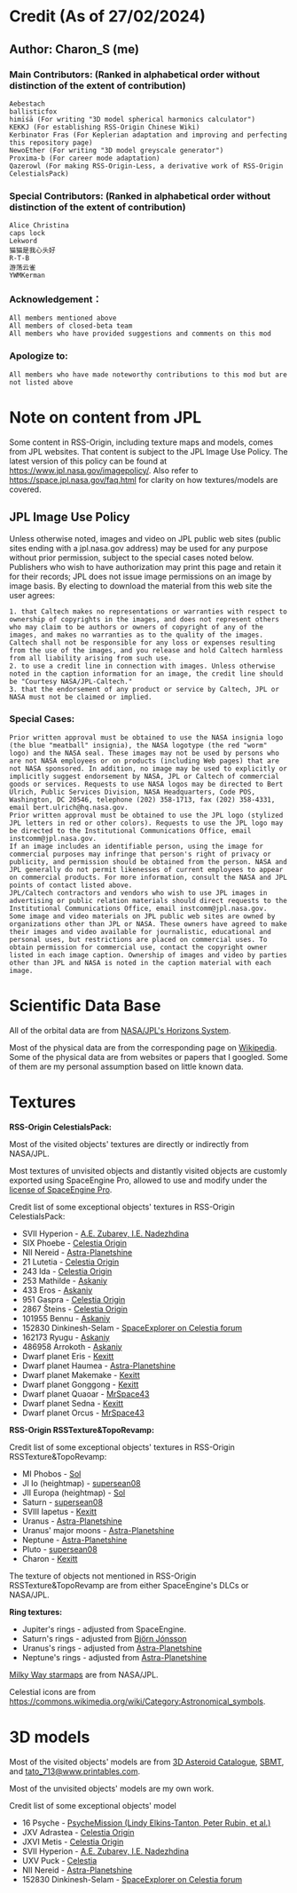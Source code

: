 # Credit (As of 27/02/2024)

## Author: **Charon_S (me)**

### Main Contributors: (Ranked in alphabetical order without distinction of the extent of contribution)
	Aebestach
 	ballisticfox
	himīśā (For writing "3D model spherical harmonics calculator")
 	KEKKJ (For establishing RSS-Origin Chinese Wiki)
 	Kerbinator Fras (For Keplerian adaptation and improving and perfecting this repository page)
	NewoEther (For writing "3D model greyscale generator")
	Proxima-b (For career mode adaptation)
 	Qazerowl (For making RSS-Origin-Less, a derivative work of RSS-Origin CelestialsPack)

### Special Contributors: (Ranked in alphabetical order without distinction of the extent of contribution)
	Alice Christina
	caps lock
	Lekword
	猫猫是我心头好
	R-T-B
	游荡云雀
	YWMKerman

### Acknowledgement：
	All members mentioned above
	All members of closed-beta team
	All members who have provided suggestions and comments on this mod

### Apologize to:
	All members who have made noteworthy contributions to this mod but are not listed above

# Note on content from JPL

Some content in RSS-Origin, including texture maps and models, comes from JPL websites. That content is subject to the JPL Image Use Policy. The latest version of this policy can be found at https://www.jpl.nasa.gov/imagepolicy/. Also refer to https://space.jpl.nasa.gov/faq.html for clarity on how textures/models are covered.

## JPL Image Use Policy

Unless otherwise noted, images and video on JPL public web sites (public sites ending with a jpl.nasa.gov address) may be used for any purpose without prior permission, subject to the special cases noted below. Publishers who wish to have authorization may print this page and retain it for their records; JPL does not issue image permissions on an image by image basis. By electing to download the material from this web site the user agrees:

	1. that Caltech makes no representations or warranties with respect to ownership of copyrights in the images, and does not represent others who may claim to be authors or owners of copyright of any of the images, and makes no warranties as to the quality of the images. Caltech shall not be responsible for any loss or expenses resulting from the use of the images, and you release and hold Caltech harmless from all liability arising from such use.
	2. to use a credit line in connection with images. Unless otherwise noted in the caption information for an image, the credit line should be "Courtesy NASA/JPL-Caltech."
	3. that the endorsement of any product or service by Caltech, JPL or NASA must not be claimed or implied.

### Special Cases:

	Prior written approval must be obtained to use the NASA insignia logo (the blue "meatball" insignia), the NASA logotype (the red "worm" logo) and the NASA seal. These images may not be used by persons who are not NASA employees or on products (including Web pages) that are not NASA sponsored. In addition, no image may be used to explicitly or implicitly suggest endorsement by NASA, JPL or Caltech of commercial goods or services. Requests to use NASA logos may be directed to Bert Ulrich, Public Services Division, NASA Headquarters, Code POS, Washington, DC 20546, telephone (202) 358-1713, fax (202) 358-4331, email bert.ulrich@hq.nasa.gov.
	Prior written approval must be obtained to use the JPL logo (stylized JPL letters in red or other colors). Requests to use the JPL logo may be directed to the Institutional Communications Office, email instcomm@jpl.nasa.gov.
	If an image includes an identifiable person, using the image for commercial purposes may infringe that person's right of privacy or publicity, and permission should be obtained from the person. NASA and JPL generally do not permit likenesses of current employees to appear on commercial products. For more information, consult the NASA and JPL points of contact listed above.
	JPL/Caltech contractors and vendors who wish to use JPL images in advertising or public relation materials should direct requests to the Institutional Communications Office, email instcomm@jpl.nasa.gov.
	Some image and video materials on JPL public web sites are owned by organizations other than JPL or NASA. These owners have agreed to make their images and video available for journalistic, educational and personal uses, but restrictions are placed on commercial uses. To obtain permission for commercial use, contact the copyright owner listed in each image caption. Ownership of images and video by parties other than JPL and NASA is noted in the caption material with each image.

# Scientific Data Base

All of the orbital data are from [NASA/JPL's Horizons System](https://ssd.jpl.nasa.gov/horizons/app.html#/).

Most of the physical data are from the corresponding page on [Wikipedia](https://en.wikipedia.org/wiki/Main_Page). Some of the physical data are from websites or papers that I googled. Some of them are my personal assumption based on little known data.

# Textures

**RSS-Origin CelestialsPack:**

Most of the visited objects' textures are directly or indirectly from NASA/JPL.

Most textures of unvisited objects and distantly visited objects are customly exported using SpaceEngine Pro, allowed to use and modify under the [license of SpaceEngine Pro](https://github.com/CharonSSS/RSS-Origin/blob/main/assets/SpaceEngine%20PRO%20License.txt). 

Credit list of some exceptional objects' textures in RSS-Origin CelestialsPack:
- SVII Hyperion - [A.E. Zubarev, I.E. Nadezhdina](https://www.sciencedirect.com/science/article/pii/S0019103524005001?via%3Dihub)
- SIX Phoebe - [Celestia Origin](https://celestiaproject.space/forum/viewtopic.php?f=23&t=24611)
- NII Nereid - [Astra-Planetshine](https://www.deviantart.com/astra-planetshine/art/Nereid-addon-for-Celestia-and-Blender-Mesh-715822623)
- 21 Lutetia - [Celestia Origin](https://celestiaproject.space/forum/viewtopic.php?f=23&t=24611)
- 243 Ida - [Celestia Origin](https://celestiaproject.space/forum/viewtopic.php?f=23&t=24611)
- 253 Mathilde - [Askaniy](https://www.deviantart.com/askaniy/art/253-Mathilde-Grayscale-Texture-Map-833589592)
- 433 Eros - [Askaniy](https://www.deviantart.com/askaniy/art/433-Eros-Grayscale-Texture-Map-14K-825783102)
- 951 Gaspra - [Celestia Origin](https://celestiaproject.space/forum/viewtopic.php?f=23&t=24611)
- 2867 Šteins - [Celestia Origin](https://celestiaproject.space/forum/viewtopic.php?f=23&t=24611)
- 101955 Bennu - [Askaniy](https://www.deviantart.com/askaniy/art/Bennu-Albedo-Map-889170234)
- 152830 Dinkinesh-Selam - [SpaceExplorer on Celestia forum](https://celestiaproject.space/forum/viewtopic.php?f=23&t=18410&p=163471&hilit=dinkinesh#p163471)
- 162173 Ryugu - [Askaniy](https://www.deviantart.com/askaniy/art/Ryugu-Albedo-Map-1007073666)
- 486958 Arrokoth - [Askaniy](https://www.deviantart.com/askaniy/art/Arrokoth-Texture-Map-818386070)
- Dwarf planet Eris - [Kexitt](https://www.deviantart.com/kexitt/art/KD-2-Eris-Makemake-and-Sedna-s-maps-663049252)
- Dwarf planet Haumea - [Astra-Planetshine](https://www.deviantart.com/astra-planetshine/art/Haumea-Artist-s-Impression-v3-566021580)
- Dwarf planet Makemake - [Kexitt](https://www.deviantart.com/kexitt/art/KD-2-Eris-Makemake-and-Sedna-s-maps-663049252)
- Dwarf planet Gonggong - [Kexitt](https://www.deviantart.com/kexitt/art/2007-OR10-maps-692696829)
- Dwarf planet Quaoar - [MrSpace43](https://celestiaproject.space/forum/viewtopic.php?f=6&t=19924)
- Dwarf planet Sedna - [Kexitt](https://www.deviantart.com/kexitt/art/KD-2-Eris-Makemake-and-Sedna-s-maps-663049252)
- Dwarf planet Orcus - [MrSpace43](https://celestiaproject.space/forum/viewtopic.php?f=6&t=19924)

**RSS-Origin RSSTexture&TopoRevamp:**

Credit list of some exceptional objects' textures in RSS-Origin RSSTexture&TopoRevamp:
- MI Phobos - [Sol](https://github.com/RSS-Reborn/Sol-Configs/tree/main)
- JI Io (heightmap) - [supersean08](https://www.deviantart.com/supersean08/art/Io-16k-1024368241)
- JII Europa (heightmap) - [Sol](https://github.com/RSS-Reborn/Sol-Configs/tree/main)
- Saturn - [supersean08](https://www.deviantart.com/supersean08/art/Saturn-16k-Textures-908891418)
- SVIII Iapetus - [Kexitt](https://www.deviantart.com/kexitt/art/8k-Iapetus-Maps-810498781)
- Uranus - [Astra-Planetshine](https://www.deviantart.com/astra-planetshine/art/Uranus-677850022)
- Uranus' major moons - [Astra-Planetshine](https://www.deviantart.com/astra-planetshine/gallery/all)
- Neptune - [Astra-Planetshine](https://www.deviantart.com/astra-planetshine/art/Uranus-677850022)
- Pluto - [supersean08](https://www.deviantart.com/supersean08/art/Pluto-16K-Textures-908995636)
- Charon - [Kexitt](https://www.deviantart.com/kexitt/art/8k-Charon-Maps-806704811)

The texture of objects not mentioned in RSS-Origin RSSTexture&TopoRevamp are from either SpaceEngine's DLCs or NASA/JPL.

**Ring textures:**
- Jupiter's rings - adjusted from SpaceEngine.
- Saturn's rings - adjusted from [Björn Jónsson](http://bjj.mmedia.is/data/s_rings/index.html)
- Uranus's rings - adjusted from [Astra-Planetshine](https://www.deviantart.com/astra-planetshine/art/Uranus-677850022)
- Neptune's rings - adjusted from [Astra-Planetshine](https://www.deviantart.com/astra-planetshine/art/Neptune-686135009)

[Milky Way starmaps](https://svs.gsfc.nasa.gov/4851) are from NASA/JPL.

Celestial icons are from https://commons.wikimedia.org/wiki/Category:Astronomical_symbols.

# 3D models

Most of the visited objects' models are from [3D Asteroid Catalogue](https://3d-asteroids.space/), [SBMT](https://sbmt.jhuapl.edu/), and [tato_713@www.printables.com](https://www.printables.com/@tato).

Most of the unvisited objects' models are my own work.

Credit list of some exceptional objects' model
- 16 Psyche - [PsycheMission (Lindy Elkins-Tanton, Peter Rubin, et al.)](https://www.thingiverse.com/thing:2373526)
- JXV Adrastea - [Celestia Origin](https://celestiaproject.space/forum/viewtopic.php?f=23&t=24611)
- JXVI Metis - [Celestia Origin](https://celestiaproject.space/forum/viewtopic.php?f=23&t=24611)
- SVII Hyperion - [A.E. Zubarev, I.E. Nadezhdina](https://www.sciencedirect.com/science/article/pii/S0019103524005001?via%3Dihub)
- UXV Puck - [Celestia](https://celestiaproject.space/)
- NII Nereid - [Astra-Planetshine](https://www.deviantart.com/astra-planetshine/art/Nereid-addon-for-Celestia-and-Blender-Mesh-715822623)
- 152830 Dinkinesh-Selam - [SpaceExplorer on Celestia forum](https://celestiaproject.space/forum/viewtopic.php?f=23&t=18410&p=163471&hilit=dinkinesh#p163471)
